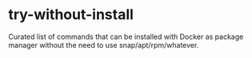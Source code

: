 # try-without-install

Curated list of commands that can be installed with Docker as package manager without the need to use snap/apt/rpm/whatever.

